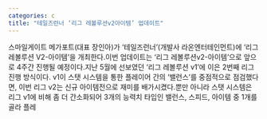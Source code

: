 ```yaml
---
categories: c
title: "테일즈런너 ‘리그 레볼루션v2아이템’ 업데이트"
---
```

스마일게이트 메가포트(대표 장인아)가 ‘테일즈런너’(개발사 라온엔터테인먼트)에 ‘리그 레볼루션 V2-아이템’을 개최한다.이번 업데이트는 ‘리그 레볼루션v2-아이템’으로 앞으로 4주간 진행될 예정이다.지난 5월에 선보였던 ‘리그 레볼루션 v1’에 이은 2번째 리그진행 방식이다. v1이 스탯 시스템을 통한 플레이어 간의 ‘밸런스’를 중점적으로 점검했다면, 이번 리그 v2는 신규 아이템전으로 재미를 배가시켰다.뿐만 아니라 스탯 시스템은 리그 v1에 비해 좀 더 간소화되어 3개의 능력치 타입인 밸런스, 스피드, 아이템 중 1개를 골라 플레
